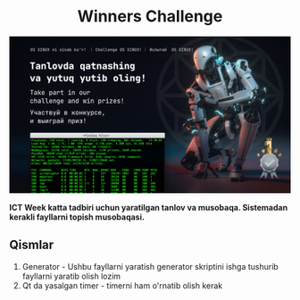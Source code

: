 <h1 align="center">Winners Challenge</h1>
<p align="center"><a href="https://github.com/xinuxuz/challenge" target="_blank"><img src="./background.jpg"/></a></p>


**ICT Week katta tadbiri uchun yaratilgan tanlov va musobaqa. Sistemadan kerakli fayllarni topish musobaqasi.**

## Qismlar

1. Generator - Ushbu fayllarni yaratish generator skriptini ishga tushurib fayllarni yaratib olish lozim
2. Qt da yasalgan timer - timerni ham o'rnatib olish kerak
